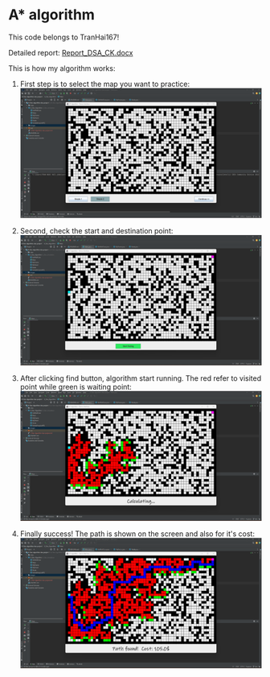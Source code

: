 # A* algorithm 
This code belongs to TranHai167!

Detailed report: [Report_DSA_CK.docx](https://github.com/TranHai167/A-Project/files/10130914/Report_DSA_CK.docx)

This is how my algorithm works:

1. First step is to select the map you want to practice:
![Map selection](images/map_selection.png)

   
2. Second, check the start and destination point:
![Points selection](images/select_endpoints.png)


3. After clicking find button, algorithm start running. The red refer to visited point while green is waiting point:
   ![Map selection](images/algorithm_calculating.png)


4. Finally success! The path is shown on the screen and also for it's cost:
   ![Map selection](images/finding_done.png)
